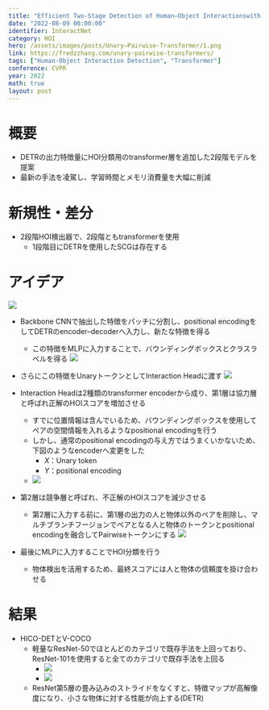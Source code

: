```yaml
---
title: "Efficient Two-Stage Detection of Human–Object Interactionswith a Novel Unary–Pairwise Transformer"
date: "2022-08-09 00:00:00"
identifier: InteractNet
category: HOI
hero: /assets/images/posts/Unary–Pairwise-Transformer/1.png
link: https://fredzzhang.com/unary-pairwise-transformers/
tags: ["Human-Object Interaction Detection", "Transformer"]
conference: CVPR
year: 2022
math: true
layout: post
---
```


# 概要

- DETRの出力特徴量にHOI分類用のtransformer層を追加した2段階モデルを提案
- 最新の手法を凌駕し、学習時間とメモリ消費量を大幅に削減
<!--more-->

# 新規性・差分

- 2段階HOI検出器で、2段階ともtransformerを使用
    - 1段階目にDETRを使用したSCGは存在する

# アイデア

![](/assets/images/posts/Unary–Pairwise-Transformer/1.png)
- Backbone CNNで抽出した特徴をパッチに分割し、positional encodingをしてDETRのencoder–decoderへ入力し、新たな特徴を得る
    - この特徴をMLPに入力することで、バウンディングボックスとクラスラベルを得る
        ![](/assets/images/posts/Unary–Pairwise-Transformer/2.png)
        
- さらにこの特徴をUnaryトークンとしてInteraction Headに渡す
    ![](/assets/images/posts/Unary–Pairwise-Transformer/3.png)
    
- Interaction Headは2種類のtransformer encoderから成り、第1層は協力層と呼ばれ正解のHOIスコアを増加させる
    - すでに位置情報は含んでいるため、バウンディングボックスを使用してペアの空間情報を入れるようなpositional encodingを行う
    - しかし、通常のpositional encodingの与え方ではうまくいかないため、下図のようなencoderへ変更をした
        - $X$：Unary token
        - $Y$：positional encoding
    - ![](/assets/images/posts/Unary–Pairwise-Transformer/4.png)
        
- 第2層は競争層と呼ばれ、不正解のHOIスコアを減少させる
    - 第2層に入力する前に、第1層の出力の人と物体以外のペアを削除し、マルチブランチフージョンでペアとなる人と物体のトークンとpositional encodingを融合してPairwiseトークンにする
    ![](/assets/images/posts/Unary–Pairwise-Transformer/5.png)
        
- 最後にMLPに入力することでHOI分類を行う
    - 物体検出を活用するため、最終スコアには人と物体の信頼度を掛け合わせる

# 結果

- HICO-DETとV-COCO
    - 軽量なResNet-50でほとんどのカテゴリで既存手法を上回っており、ResNet-101を使用すると全てのカテゴリで既存手法を上回る
        - ![](/assets/images/posts/Unary–Pairwise-Transformer/6.png)
        - ![](/assets/images/posts/Unary–Pairwise-Transformer/7.png)
    - ResNet第5層の畳み込みのストライドをなくすと、特徴マップが高解像度になり、小さな物体に対する性能が向上する(DETR)